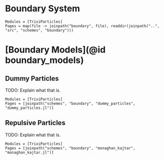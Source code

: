 # Boundary System

```@autodocs
Modules = [TrixiParticles]
Pages = map(file -> joinpath("boundary", file), readdir(joinpath("..", "src", "schemes", "boundary")))
```

# [Boundary Models](@id boundary_models)

## Dummy Particles

TODO: Explain what that is.

```@autodocs
Modules = [TrixiParticles]
Pages = [joinpath("schemes", "boundary", "dummy_particles", "dummy_particles.jl")]
```

## Repulsive Particles

TODO: Explain what that is.

```@autodocs
Modules = [TrixiParticles]
Pages = [joinpath("schemes", "boundary", "monaghan_kajtar", "monaghan_kajtar.jl")]
```
